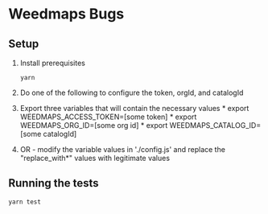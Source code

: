# Weedmaps Bugs

## Setup

1. Install prerequisites

    ```
    yarn 
    ```
2. Do one of the following to configure the token, orgId, and catalogId

  1. Export three variables that will contain the necessary values
    * export WEEDMAPS_ACCESS_TOKEN=[some token]
    * export WEEDMAPS_ORG_ID=[some org id]
    * export WEEDMAPS_CATALOG_ID=[some catalogId]

  2. OR - modify the variable values in './config.js' and replace the "replace_with*" values with legitimate values

## Running the tests

```
yarn test
```


